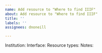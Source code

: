 ```yaml
---
name: Add resource to "Where to find IIIF"
about: Add resource to "Where to find IIIF"
title: ''
labels: ''
assignees: dnoneill

---
```


Institution:
Interface:
Resource types:
Notes:
